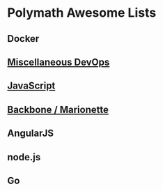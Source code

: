 # Polymath Awesome Lists

## Docker

## [Miscellaneous DevOps](DevOps.md)

## [JavaScript](JavaScript.md)

## [Backbone / Marionette](Backbone_Marionette.md)

## AngularJS

## node.js

## Go